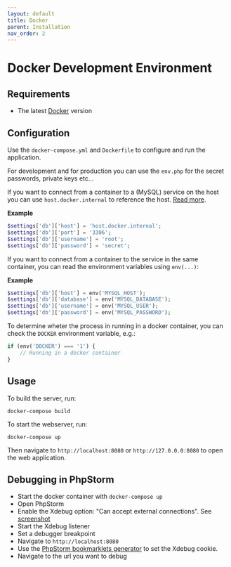 ```yaml
---
layout: default
title: Docker 
parent: Installation
nav_order: 2
---
```


# Docker Development Environment

## Requirements

* The latest [Docker](https://www.docker.com/) version

## Configuration

Use the `docker-compose.yml` and `Dockerfile` to configure and run the application.

For development and for production you can use the `env.php` for the secret passwords, 
private keys etc...

If you want to connect from a container to a (MySQL) service on the host you can 
use `host.docker.internal` to reference the host. 
[Read more](https://docs.docker.com/docker-for-windows/networking/#use-cases-and-workarounds).

**Example**

```php
$settings['db']['host'] = 'host.docker.internal';
$settings['db']['port'] = '3306';
$settings['db']['username'] = 'root';
$settings['db']['password'] = 'secret';
```

If you want to connect from a container to the service in the same container, 
you can read the environment variables using `env(...)`:

**Example**

```php
$settings['db']['host'] = env('MYSQL_HOST');
$settings['db']['database'] = env('MYSQL_DATABASE');
$settings['db']['username'] = env('MYSQL_USER');
$settings['db']['password'] = env('MYSQL_PASSWORD');
```

To determine wheter the process in running in a docker container,
you can check the `DOCKER` environment variable, e.g.:

```php
if (env('DOCKER') === '1') {
    // Running in a docker container
}
```

## Usage

To build the server, run:

```
docker-compose build
```

To start the webserver, run:

```
docker-compose up
```

Then navigate to `http://localhost:8080` or `http://127.0.0.0:8080` to open the web application.

## Debugging in PhpStorm

* Start the docker container with `docker-compose up`
* Open PhpStorm
* Enable the Xdebug option: "Can accept external connections". See [screenshot](https://user-images.githubusercontent.com/781074/83182499-ba9e7f00-a126-11ea-88c0-f28d0cbff260.png)
* Start the Xdebug listener
* Set a debugger breakpoint
* Navigate to `http://localhost:8080`
* Use the [PhpStorm bookmarklets generator](https://www.jetbrains.com/phpstorm/marklets/) to set the Xdebug cookie.
* Navigate to the url you want to debug
